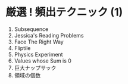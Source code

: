 # 厳選 ! 頻出テクニック (1)

1. Subsequence
2. Jessica's Reading Problems
3. Face The Right Way
4. Fliptile
5. Physics Experiment
6. Values whose Sum is 0
7. 巨大ナップサック
8. 領域の個数